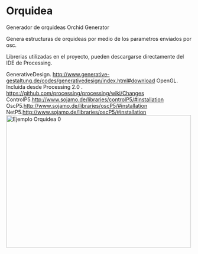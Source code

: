 # Orquidea
Generador de orquideas
Orchid Generator

Genera estructuras de orquideas por medio de los parametros enviados por osc.

Librerias utilizadas en el proyecto, pueden descargarse directamente del IDE de Processing.

GenerativeDesign. http://www.generative-gestaltung.de/codes/generativedesign/index.html#download
OpenGL. Incluida desde Processing 2.0 . https://github.com/processing/processing/wiki/Changes
ControlP5.http://www.sojamo.de/libraries/controlP5/#installation
OscP5.http://www.sojamo.de/libraries/oscP5/#installation
NetP5.http://www.sojamo.de/libraries/oscP5/#installation
<img src="/normal#0.png" width="500" height="358" alt="Ejemplo Orquidea 0">
